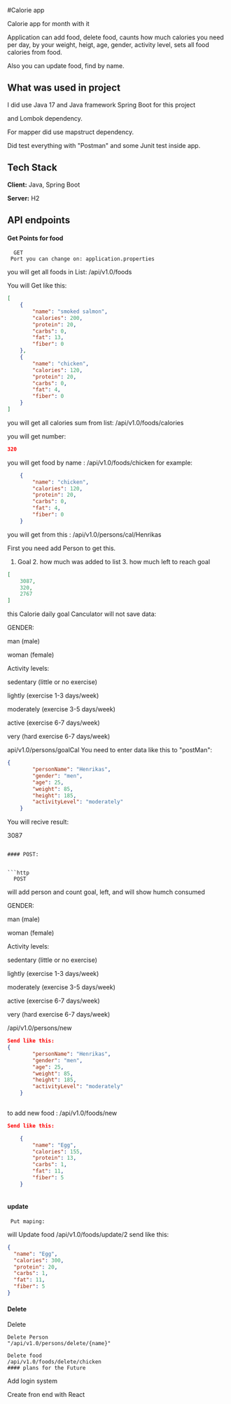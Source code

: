 
#Calorie app

Calorie app for month with it

Application can add food, delete food, caunts how much calories you need per day, by your
weight, heigt, age, gender, activity level, sets all food calories from food.

Also you can update food, find by name.


## What was used in project 

I did use Java 17 and Java framework Spring Boot for this project 

 and Lombok dependency. 


For mapper did use mapstruct dependency. 

 
Did test everything with "Postman" and some Junit test inside app.


## Tech Stack

**Client:** Java, Spring Boot

**Server:** H2


## API endpoints

#### Get Points for food

```http
  GET  
 Port you can change on: application.properties
```
you will get all foods in List: /api/v1.0/foods  

You will Get like this:
```json
[
    {
        "name": "smoked salmon",
        "calories": 200,
        "protein": 20,
        "carbs": 0,
        "fat": 13,
        "fiber": 0
    },
    {
        "name": "chicken",
        "calories": 120,
        "protein": 20,
        "carbs": 0,
        "fat": 4,
        "fiber": 0
    }
]
```
you will get all calories sum from list: /api/v1.0/foods/calories

you will get number:
```json
320
```
you will get food by name : /api/v1.0/foods/chicken
for example:
```json
    {
        "name": "chicken",
        "calories": 120,
        "protein": 20,
        "carbs": 0,
        "fat": 4,
        "fiber": 0
    }

```
you will get from this : /api/v1.0/persons/cal/Henrikas

First you need add Person to get this.

  1. Goal 2. how much was added to list 3. how much left to reach goal
```json
[
    3087,
    320,
    2767
]

```
this Calorie daily goal Canculator will not save data: 

GENDER:
 
man (male)

woman (female)

Activity levels:

sedentary  (little or no exercise) 

lightly (exercise 1-3 days/week) 

moderately (exercise 3-5 days/week) 

active (exercise 6-7 days/week)
 
very (hard exercise 6-7 days/week)

   
   api/v1.0/persons/goalCal
You need to enter data like this to "postMan":
```json
{
        "personName": "Henrikas",
        "gender": "men",
        "age": 25,
        "weight": 85,
        "height": 185,
        "activityLevel": "moderately"
    }

```
You will recive result: 

3087

```

#### POST:


```http
  POST
```
will add person and count goal, left, and will show humch consumed

GENDER:
 
man (male)

woman (female)

Activity levels:

sedentary  (little or no exercise) 

lightly (exercise 1-3 days/week) 

moderately (exercise 3-5 days/week) 

active (exercise 6-7 days/week)
 
very (hard exercise 6-7 days/week)

/api/v1.0/persons/new
```json
Send like this:
{
        "personName": "Henrikas",
        "gender": "men",
        "age": 25,
        "weight": 85,
        "height": 185,
        "activityLevel": "moderately"
    }
    
```
to add new food :
/api/v1.0/foods/new
```json
Send like this:

    {
        "name": "Egg",
        "calories": 155,
        "protein": 13,
        "carbs": 1,
        "fat": 11,
        "fiber": 5
    }
    
```





#### update
```http
 Put maping:
```
will Update food
/api/v1.0/foods/update/2
send like this:

```json
{
  "name": "Egg",
  "calories": 300,
  "protein": 20,
  "carbs": 1,
  "fat": 11,
  "fiber": 5
}
```
#### Delete
Delete
```
Delete Person
"/api/v1.0/persons/delete/{name}"

Delete food
/api/v1.0/foods/delete/chicken
#### plans for the Future
```

Add login system

Create fron end with React
